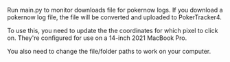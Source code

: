 Run main.py to monitor downloads file for pokernow logs. If you download a pokernow log file, the file will be converted and uploaded to PokerTracker4.

To use this, you need to update the the coordinates for which pixel to click on. They're configured for use on a 14-inch 2021 MacBook Pro.

You also need to change the file/folder paths to work on your computer.